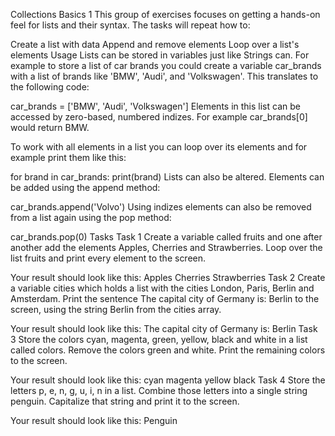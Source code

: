 Collections Basics 1
This group of exercises focuses on getting a hands-on feel for lists and their syntax. The tasks will repeat how to:

Create a list with data
Append and remove elements
Loop over a list's elements
Usage
Lists can be stored in variables just like Strings can. For example to store a list of car brands you could create a variable car_brands with a list of brands like 'BMW', 'Audi', and 'Volkswagen'. This translates to the following code:

car_brands = ['BMW', 'Audi', 'Volkswagen']
Elements in this list can be accessed by zero-based, numbered indizes. For example car_brands[0] would return BMW.

To work with all elements in a list you can loop over its elements and for example print them like this:

for brand in car_brands:
print(brand)
Lists can also be altered. Elements can be added using the append method:

car_brands.append('Volvo')
Using indizes elements can also be removed from a list again using the pop method:

car_brands.pop(0)
Tasks
Task 1
Create a variable called fruits and one after another add the elements Apples, Cherries and Strawberries. Loop over the list fruits and print every element to the screen.

Your result should look like this:
Apples
Cherries
Strawberries
Task 2
Create a variable cities which holds a list with the cities London, Paris, Berlin and Amsterdam. Print the sentence The capital city of Germany is: Berlin to the screen, using the string Berlin from the cities array.

Your result should look like this:
The capital city of Germany is: Berlin
Task 3
Store the colors cyan, magenta, green, yellow, black and white in a list called colors. Remove the colors green and white. Print the remaining colors to the screen.

Your result should look like this:
cyan
magenta
yellow
black
Task 4
Store the letters p, e, n, g, u, i, n in a list. Combine those letters into a single string penguin. Capitalize that string and print it to the screen.

Your result should look like this:
Penguin
